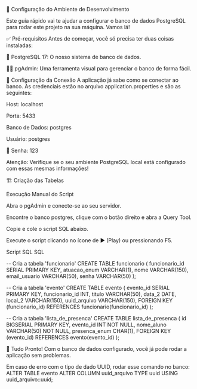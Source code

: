 🚀 Configuração do Ambiente de Desenvolvimento

Este guia rápido vai te ajudar a configurar o banco de dados PostgreSQL para rodar este projeto na sua máquina. Vamos lá!

✅ Pré-requisitos
Antes de começar, você só precisa ter duas coisas instaladas:

🐘 PostgreSQL 17: O nosso sistema de banco de dados.

👨‍💻 pgAdmin: Uma ferramenta visual para gerenciar o banco de forma fácil.

🔧 Configuração da Conexão
A aplicação já sabe como se conectar ao banco. As credenciais estão no arquivo application.properties e são as seguintes:

Host: localhost

Porta: 5433

Banco de Dados: postgres

Usuário: postgres

🔑 Senha: 123

Atenção: Verifique se o seu ambiente PostgreSQL local está configurado com essas mesmas informações!

🏗️ Criação das Tabelas

Execução Manual do Script

Abra o pgAdmin e conecte-se ao seu servidor.

Encontre o banco postgres, clique com o botão direito e abra a Query Tool.

Copie e cole o script SQL abaixo.

Execute o script clicando no ícone de ▶️ (Play) ou pressionando F5.

Script SQL
SQL

-- Cria a tabela 'funcionario'
CREATE TABLE funcionario (
    funcionario_id SERIAL PRIMARY KEY,
    atuacao_enum VARCHAR(1),
    nome VARCHAR(150),
    email_usuario VARCHAR(50),
    senha VARCHAR(50)
);

-- Cria a tabela 'evento'
CREATE TABLE evento (
    evento_id SERIAL PRIMARY KEY,
    funcionario_id INT,
    titulo VARCHAR(50),
    data_2 DATE,
    local_2 VARCHAR(150),
    uuid_arquivo VARCHAR(150),
    FOREIGN KEY (funcionario_id) REFERENCES funcionario(funcionario_id)
);

-- Cria a tabela 'lista_de_presenca'
CREATE TABLE lista_de_presenca (
    id BIGSERIAL PRIMARY KEY,
    evento_id INT NOT NULL,
    nome_aluno VARCHAR(50) NOT NULL,
    presenca_enum CHAR(1),
    FOREIGN KEY (evento_id) REFERENCES evento(evento_id)
);

🎉 Tudo Pronto!
Com o banco de dados configurado, você já pode rodar a aplicação sem problemas.

Em caso de erro com o tipo de dado UUID, rodar esse comando no banco:
ALTER TABLE evento
ALTER COLUMN uuid_arquivo TYPE uuid USING uuid_arquivo::uuid;
